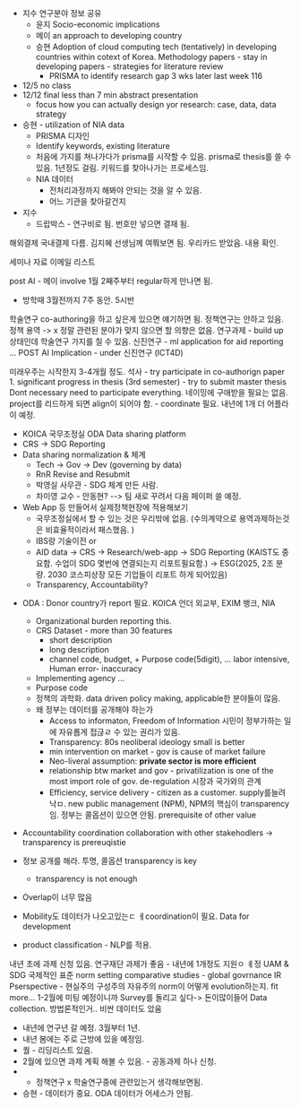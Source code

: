 * 지수 연구분야 정보 공유
	* 윤지 Socio-economic implications 
	* 메이 an approach to developing country 
	* 승현 Adoption of cloud computing tech (tentatively) in developing countries within cotext of Korea. Methodology papers - stay in developing papers - strategies for literature review 
		* PRISMA to identify research gap 3 wks later last week 116
* 12/5 no class
* 12/12 final less than 7 min abstract presentation 
	* focus how you can actually design yor research: case, data, data strategy 
* 승현 - utilization of NIA data 
	* PRISMA 디자인
	* Identify keywords, existing literature 
	* 처음에 가지를 쳐나가다가 prisma를 시작할 수 있음. prisma로 thesis를 쓸 수 있음. 1년정도 걸림. 키워드를 찾아나가는 프로세스임. 
	* NIA 데이터 
		* 전처리과정까지 해봐야 안되는 것을 알 수 있음. 
		* 어느 기관을 찾아갈건지 
* 지수 
	* 드랍박스 - 연구비로 됨. 번호만 넣으면 결재 됨. 


해외결제 국내결제 다름. 김지혜 선생님께 여쭤보면 됨. 
우리카드 받았음. 내용 확인. 


세미나 자료 이메일 리스트 

post AI - 메이 involve 
1월 2째주부터 regular하게 만나면 됨. 
- 방학때 3월전까지 7주 동안. 5시반 

학술연구 co-authoring을 하고 싶은게 있으면 얘기하면 됨. 
정책연구는 안하고 있음. 정책 용역 -> x 정말 관련된 분야가 맞지 않으면 할 의향은 없음. 
연구과제 - build up 상태인데 학술연구 가지를 칠 수 있음. 
신진연구 - ml application for aid reporting ...
POST AI Implication - under 신진연구 (ICT4D)

미래우주는 시작한지 3-4개월 정도. 
석사 - try participate in co-authorign paper 1. 
significant progress in thesis (3rd semester) - try to submit master thesis 
Dont necessary need to participate everything. 
네이밍에 구애받을 필요는 없음. 
project를 리드하게 되면 align이 되어야 함. - coordinate 필요. 
내년에 1개 더 어플라이 예정. 
- KOICA 국무조정실 ODA Data sharing platform 
- CRS -> SDG Reporting
- Data sharing normalization & 체계 
	- Tech -> Gov -> Dev (governing by data)
	- RnR Revise and Resubmit 
	- 박영실 사무관 - SDG 체계 만든 사람. 
	- 차미영 교수 - 안동현?  --> 팀 새로 꾸려서 다음 페이퍼 쓸 예정. 
- Web App 등 만들어서 실제정책현장에 적용해보기 
	- 국무조정실에서 할 수 있는 것은 우리밖에 없음. (수의계약으로 용역과제하는것은 비효율적이라서 패스했음. )
	- IBS랑 기술이전 or 
	- AID data -> CRS -> Research/web-app -> SDG Reporting (KAIST도 중요함. 수업이 SDG 몇번에 연결되는지 리포트필요함.) -> ESG(2025, 2조 분량. 2030 코스피상장 모든 기업들이 리포트 하게 되어있음) 
	- Transparency, Accountability? 
* ODA : Donor country가 report 필요. KOICA 언더 외교부, EXIM 뱅크, NIA
	* Organizational burden reporting this. 
	* CRS Dataset - more than 30 features 
		* short description 
		* long description 
		* channel code, budget, + Purpose code(5digit), ... labor intensive, Human error- inaccuracy 
	* Implementing agency ... 
	* Purpose code 
	* 정책의 과학화. data driven policy making, applicable한 분야들이 많음. 
	* 왜 정부는 데이터를 공개해야 하는가
		* Access to informaton, Freedom of Information 시민이 정부가하는 일에 자유롭게 접귾ㄹ 수 있는 권리가 있음. 
		* Transparency: 80s neoliberal ideology small is better 
		* min intervention on market - gov is cause of market failure 
		* Neo-liveral assumption: **private sector is more efficient**
		* relationship btw market and gov - privatilization is one of the most import role of gov. de-regulation 시장과 국가와의 관계 
		* Efficiency, service delivery - citizen as a customer. supply를늘려낙ㅁ. new public management (NPM), NPM의 핵심이 transparency임. 정부는 콜옵션이 있으면 안됨. prerequisite of other value
* Accountability coordination collaboration with other stakehodlers -> transparency is prereuqistie
* 정보 공개를 해라. 투명, 콜옵션 transparency is key 
	* transparency is not enough 
* Overlap이 너무 많음 
* Mobility도 데이터가 나오고있는ㄷ ㅔcoordination이 필요. 
Data for development 

* product classification - NLP를 적용. 

내년 초에 과제 신청 있음. 연구재단 과제가 좋음 - 내년에 1개정도 지원ㅇ ㅖ정 
UAM & SDG 국제적인 표준 norm setting comparative studies - global govrnance IR Pserspective - 현실주의 구성주의 자유주의 norm이 어떻게 evolution하는지. fit more... 1-2월에 미팅 예정이니까 
Survey를 돌리고 싶다-> 돈이많이들어 Data collection. 방법론적인거.. 비싼 데이터도 았움
- 내년에 연구년 갈 예정. 3월부터 1년. 
- 내년 봄에는 주로 근방에 있을 예정임. 
- 퀄 - 리딩리스트 있음. 
- 2월에 있으면 과제 계획 해볼 수 있음. - 공동과제 하나 신청. 
- - 정책연구 x 학술연구중에 관련있는거 생각해보면됨. 
- 승현 - 데이터가 중요. ODA 데이터가 어세스가 안됨. 
